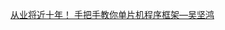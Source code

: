 


[从业将近十年！ 手把手教你单片机程序框架—吴坚鸿](https://discourse-production.oss-cn-shanghai.aliyuncs.com/original/3X/9/9/9977547f06b71ef0f3684ab56815ba03906a515c.pdf)  
